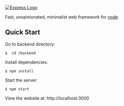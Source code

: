 [![Express Logo](https://i.cloudup.com/zfY6lL7eFa-3000x3000.png)](http://expressjs.com/)

Fast, unopinionated, minimalist web framework for [node](http://nodejs.org).

## Quick Start

Go to backend directory:

```console
$  cd /backend
```

Install dependencies:

```console
$ npm install
```

Start the server:

```console
$ npm start
```

View the website at: http://localhost:3000
